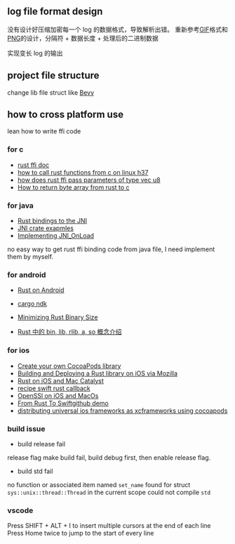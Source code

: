 ## log file format design

没有设计好压缩加密每一个 log 的数据格式，导致解析出错。
重新参考[GIF](https://en.wikipedia.org/wiki/GIF)格式和[PNG](https://en.wikipedia.org/wiki/Portable_Network_Graphics)的设计，分隔符 + 数据长度 + 处理后的二进制数据

实现变长 log 的输出

## project file structure

change lib file struct like [Bevy](https://github.com/bevyengine/bevy)

## how to cross platform use

lean how to write ffi code

### for c

- [rust ffi doc](https://doc.rust-lang.org/nomicon/ffi.html)
- [how to call rust functions from c on linux h37](https://dev.to/dandyvica/how-to-call-rust-functions-from-c-on-linux-h37)
- [how does rust ffi pass parameters of type vec u8](https://users.rust-lang.org/t/how-does-rust-ffi-pass-parameters-of-type-vec-u8/55118)
- [How to return byte array from rust to c](https://users.rust-lang.org/t/how-to-return-byte-array-from-rust-function-to-ffi-c/18136)

### for java

- [Rust bindings to the JNI](https://docs.rs/jni/latest/jni/)
- [JNI crate exapmles](https://github.com/jni-rs/jni-rs/blob/master/example/mylib/src/lib.rs)
- [Implementing JNI_OnLoad](https://github.com/jni-rs/jni-rs/issues/257)

no easy way to get rust ffi binding code from java file, I need implement them by myself.

### for android

- [Rust on Android](https://mozilla.github.io/firefox-browser-architecture/experiments/2017-09-21-rust-on-android.html)
- [cargo ndk](https://github.com/bbqsrc/cargo-ndk)
- [Minimizing Rust Binary Size](https://github.com/johnthagen/min-sized-rust)

- [Rust 中的 bin, lib, rlib, a, so 概念介绍](https://rustcc.cn/article?id=98b96e69-7a5f-4bba-a38e-35bdd7a0a7dd)

### for ios

- [Create your own CocoaPods library](https://medium.com/@jeantimex/create-your-own-cocoapods-library-da589d5cd270)
- [Building and Deploying a Rust library on iOS via Mozilla](https://mozilla.github.io/firefox-browser-architecture/experiments/2017-09-06-rust-on-ios.html)
- [Rust on iOS and Mac Catalyst](https://nadim.computer/posts/2022-02-11-maccatalyst.html)
- [recipe swift rust callback](https://www.nickwilcox.com/blog/recipe_swift_rust_callback/)
- [OpenSSl on iOS and MacOs](https://github.com/krzyzanowskim/OpenSSL)
- [From Rust To Swift](https://betterprogramming.pub/from-rust-to-swift-df9bde59b7cd)[github demo](https://github.com/tmarkovski/rust-to-swift)
- [distributing universal ios frameworks as xcframeworks using cocoapods](https://anuragajwani.medium.com/distributing-universal-ios-frameworks-as-xcframeworks-using-cocoapods-699c70a5c961)

### build issue

- build release fail

release flag make build fail, build debug first, then enable release flag.

- build std fail

no function or associated item named `set_name` found for struct `sys::unix::thread::Thread` in the current scope
could not compile `std`


### vscode

Press SHIFT + ALT + I to insert multiple cursors at the end of each line
Press Home twice to jump to the start of every line
